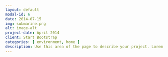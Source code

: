 ```yaml
---
layout: default
modal-id: 6
date: 2014-07-15
img: submarine.png
alt: image-alt
project-date: April 2014
client: Start Bootstrap
categories: [ environment, home ]
description: Use this area of the page to describe your project. Lorem ipsum dolor sit amet, consectetur adipisicing elit. Mollitia neque assumenda ipsam nihil, molestias magnam, recusandae quos quis inventore quisquam velit asperiores, vitae? Reprehenderit soluta, eos quod consequuntur itaque. Nam.
---
```

